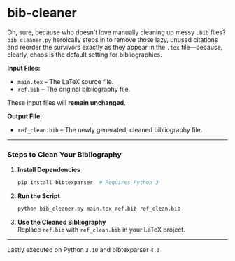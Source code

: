 # bib-cleaner
Oh, sure, because who doesn't love manually cleaning up messy `.bib` files? `bib_cleaner.py` heroically steps in to remove those lazy, unused citations and reorder the survivors exactly as they appear in the `.tex` file—because, clearly, chaos is the default setting for bibliographies.

**Input Files:**
- `main.tex` – The LaTeX source file.
- `ref.bib` – The original bibliography file.  

These input files will **remain unchanged**.

**Output File:**
- `ref_clean.bib` – The newly generated, cleaned bibliography file.

------------------------------------------------------------------------------
### Steps to Clean Your Bibliography

1. **Install Dependencies**  
   ```sh
   pip install bibtexparser  # Requires Python 3
2. **Run the Script**  
   ```sh
   python bib_cleaner.py main.tex ref.bib ref_clean.bib
3. **Use the Cleaned Bibliography**  
   Replace `ref.bib` with `ref_clean.bib` in your LaTeX project.



_____________
Lastly executed on Python `3.10` and bibtexparser `4.3`
